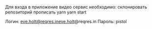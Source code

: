 Для входа в приложение видео сервис необходимо:
склонировать репозиторий
прописать
yarn
yarn start

Логин: eve.holt@reqres.ineve.holt@reqres.in
Пароль: pistol

